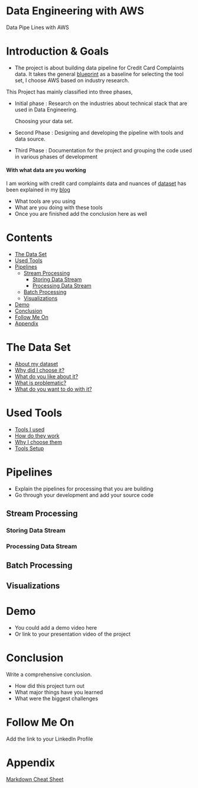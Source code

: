 # Data Engineering with AWS
Data Pipe Lines with AWS

# Introduction & Goals
- The project is about building data pipeline for Credit Card Complaints data.  It takes the general [blueprint](https://github.com/andkret/Cookbook/blob/master/sections/01-Introduction.md#my-data-science-platform-blueprint) as a baseline for selecting the tool set,  I choose AWS based on industry research.


This Project has mainly classified into three phases,

  - Initial phase : Research on the industries about technical stack that are used in Data Engineering.

    Choosing your data set.

  - Second Phase : Designing and developing the pipeline with tools and data source.
  - Third Phase : Documentation for the project and grouping the code used in various phases of development

  #### With what data are you working 
  I am working with credit card complaints data and nuances of [dataset](#the-data-set) has been explained in my [blog](https://www.teamdatascience.com/post/data-sets)
  - What tools are you using
  - What are you doing with these tools
  - Once you are finished add the conclusion here as well


# Contents

- [The Data Set](#the-data-set)
- [Used Tools](#used-tools)
- [Pipelines](#pipelines)
  - [Stream Processing](#stream-processing)
    - [Storing Data Stream](#storing-data-stream)
    - [Processing Data Stream](#processing-data-stream)
  - [Batch Processing](#batch-processing)
  - [Visualizations](#visualizations)
- [Demo](#demo)
- [Conclusion](#conclusion)
- [Follow Me On](#follow-me-on)
- [Appendix](#appendix)


# The Data Set
- [About my dataset](Contents/Dataset.MD)
- [Why did I choose it?](Contents/Dataset.MD)
- [What do you like about it?](Contents/Dataset.MD)
- [What is problematic?](Contents/Dataset.MD)
- [What do you want to do with it?](Contents/Dataset.MD)

# Used Tools
- [Tools I used](Contents/Tools.MD)
- [How do they work]((Contents/Tools.MD))
- [Why I choose them](Contents/Tools.MD)
- [Tools Setup](Contents/Tools.MD)

# Pipelines
- Explain the pipelines for processing that you are building
- Go through your development and add your source code

## Stream Processing
### Storing Data Stream
### Processing Data Stream
## Batch Processing
## Visualizations

# Demo
- You could add a demo video here
- Or link to your presentation video of the project

# Conclusion
Write a comprehensive conclusion.
- How did this project turn out
- What major things have you learned
- What were the biggest challenges

# Follow Me On
Add the link to your LinkedIn Profile

# Appendix

[Markdown Cheat Sheet](https://github.com/adam-p/markdown-here/wiki/Markdown-Cheatsheet)
